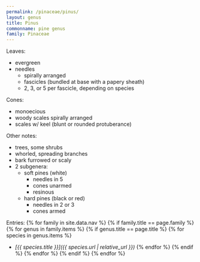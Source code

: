 ```yaml
---
permalink: /pinaceae/pinus/
layout: genus
title: Pinus
commonname: pine genus
family: Pinaceae
---
```


Leaves:
  - evergreen
  - needles
    - spirally arranged
    - fascicles (bundled at base with a papery sheath)
    - 2, 3, or 5 per fascicle, depending on species

Cones:
  - monoecious
  - woody scales spirally arranged
  - scales w/ keel (blunt or rounded protuberance)

Other notes:
  - trees, some shrubs
  - whorled, spreading branches
  - bark furrowed or scaly
  - 2 subgenera:
    - soft pines (white)
      - needles in 5
      - cones unarmed
      - resinous
    - hard pines (black or red)
      - needles in 2 or 3
      - cones armed

Entries:
{% for family in site.data.nav %}
{% if family.title == page.family %}
{% for genus in family.items %}
{% if genus.title == page.title %}
  {% for species in genus.items %}
  - *[{{ species.title }}]({{ species.url | relative_url }})*
  {% endfor %}
{% endif %}
{% endfor %}
{% endif %}
{% endfor %}

